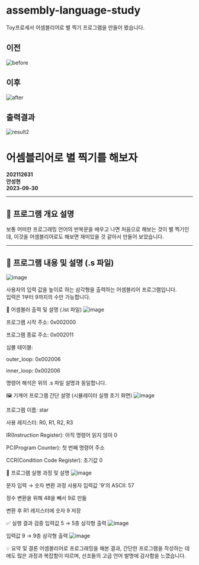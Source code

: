 # assembly-language-study
Toy프로세서 어셈블리어로 별 찍기 프로그램을 만들어 봤습니다.
## 이전
![before](https://github.com/anseonghyeon/assembly-language-study/assets/62938167/47f6437b-70c8-4573-9d93-249f30515209)
## 이후
![after](https://github.com/anseonghyeon/assembly-language-study/assets/62938167/fe43e412-5313-41ef-9c97-f023fe68e2d3)
## 출력결과
![result2](https://github.com/anseonghyeon/assembly-language-study/assets/62938167/fa41f643-71fa-4990-9375-e5d52918f8cc)


# 어셈블리어로 별 찍기를 해보자

**202112631**  
**안성현**  
**2023-09-30**

---

## 📌 프로그램 개요 설명

보통 어떠한 프로그래밍 언어의 반복문을 배우고 나면 처음으로 해보는 것이 별 찍기인데, 이것을 어셈블리어로도 해보면 재미있을 것 같아서 만들어 보았습니다.

---

## 🧾 프로그램 내용 및 설명 (.s 파일)
![image](https://github.com/user-attachments/assets/c0449459-9554-4287-a19e-b7b4e41081de)

사용자의 입력 값을 높이로 하는 삼각형을 출력하는 어셈블리어 프로그램입니다.  
입력은 1부터 9까지의 수만 가능합니다.

🧮 어셈블러 출력 및 설명 (.lst 파일)
![image](https://github.com/user-attachments/assets/d992724d-14bc-40e3-b1d5-e49471c8162d)

프로그램 시작 주소: 0x002000

프로그램 종료 주소: 0x002011

심볼 테이블:

outer_loop: 0x002006

inner_loop: 0x002006

명령어 해석은 위의 .s 파일 설명과 동일합니다.

🖼 기계어 프로그램 간단 설명 (시뮬레이터 실행 초기 화면)
![image](https://github.com/user-attachments/assets/d757a24d-fbfa-4d90-8f85-578f13af904e)

프로그램 이름: star

사용 레지스터: R0, R1, R2, R3

IR(Instruction Register): 아직 명령어 읽지 않아 0

PC(Program Counter): 첫 번째 명령어 주소

CCR(Condition Code Register): 초기값 0

🔄 프로그램 실행 과정 및 설명
![image](https://github.com/user-attachments/assets/9cdd249b-3108-45e2-8baf-49c249da69e2)

문자 입력 → 숫자 변환 과정
사용자 입력값 '9'의 ASCII: 57

정수 변환을 위해 48을 빼서 9로 만듦

변환 후 R1 레지스터에 숫자 9 저장

✅ 실행 결과 검증
입력값 5 → 5층 삼각형 출력
![image](https://github.com/user-attachments/assets/5053f553-9f54-4776-a942-69e4c2cafad1)

입력값 9 → 9층 삼각형 출력
![image](https://github.com/user-attachments/assets/b80c6df2-ff04-49f8-b216-c963cbea34f7)

💡 요약 및 결론
어셈블리어로 프로그래밍을 해본 결과, 간단한 프로그램을 작성하는 데에도 많은 과정과 복잡함이 따르며, 선조들의 고급 언어 발명에 감사함을 느꼈습니다.
